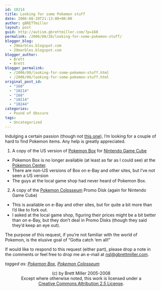 ```yaml
---
id: 10214
title: Looking for some Pokemon stuff
date: 2006-08-20T21:13:00+00:00
author: gBRETTmiller
layout: post
guid: http://autism.gbrettmiller.com/?p=168
permalink: /2006/08/20/looking-for-some-pokemon-stuff/
blogger_blog:
  - 29marbles.blogspot.com
  - 29marbles.blogspot.com
blogger_author:
  - Brett
  - Brett
blogger_permalink:
  - /2006/08/looking-for-some-pokemon-stuff.html
  - /2006/08/looking-for-some-pokemon-stuff.html
original_post_id:
  - "168"
  - "10214"
  - "168"
  - "10214"
  - "10244"
categories:
  - Pound of Obscure
tags:
  - Uncategorized
---
```

Indulging a certain passion (though not [this one](http://29marbles.blogspot.com/2006/02/indulge-your-kids-obsession.html "Indulge your (kids) obsession)")), I&#8217;m looking for a couple of hard to find Pokemon items. Any help is greatly appreciated.

  1. A copy of the US version of [Pokemon Box](http://www.nintendo.com/gamemini?gameid=m-Game-0000-1845 "Nintendo.com Games: Pokemon Box Ruby and Sapphire") for [Nintendo Game Cube](http://www.nintendo.com/channel/gcn "Nintendo.com: Nintendo GameCube")
  * Pokemon Box is no longer available (at least as far as I could see) at the [Pokemon Center](http://www.pokemoncenter.com "Nintendo:  Pokemon Center").
  * There are non-US versions of Box on e-Bay and other sites, but I’ve not seen a US version
  * The guys at the local game shop had never heard of Pokemon Box.

  2. A copy of the [Pokemon Colosseum](http://www.nintendo.com/gamemini?gameid=m-Game-0000-1847 "Nintendo.com Games:  Pokemon Colosseum") Promo Disk (again for Nintendo Game Cube) 
  * This is available on e-Bay and other sites, but for quite a bit more than I’d like to fork out.
  * I asked at the local game shop, figuring their prices might be a bit better than on e-Bay, but they don’t deal in Promo Disks (though they said they’d keep an eye out).

The purpose of this request, if you’re not familiar with the world of Pokemon, is the elusive goal of “Gotta catch ‘em all!”

If would like to respond to this request (either part), please drop a note in the comments or feel free to drop me an e-mail at <nsl@gbrettmiller.com>.

_tagged as: <a href="http://technorati.com/tag/Pokemon+Box" rel="tag">Pokemon Box</a>, <a href="http://technorati.com/tag/Pokemon+Colosseum" rel="tag">Pokemon Colosseum</a>_

<div class="blogger-post-footer">
  <p align="center">
    (c) by Brett Miller 2005-2008<br /> Except where otherwise noted, this work is licensed under a<br /> <a href="http://creativecommons.org/licenses/by/2.5/" rel="license">Creative Commons Attribution 2.5 License</a>.
  </p>
</div>
